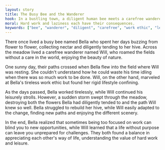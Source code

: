 ```yaml
---
layout: story
title: The Busy Bee and the Wanderer
hook: In a bustling town, a diligent human bee meets a carefree wanderer. Little do they know their encounter will lead to unexpected lessons.
moral: Hard work and laziness each have their consequences.
keywords: ["bee", "wanderer", "diligent", "carefree", "work ethic", "leisure", "balance", "lessons", "opportunities", "challenges"]
---
```


There once lived a busy bee named Bella who spent her days buzzing from flower to flower, collecting nectar and diligently tending to her hive. Across the meadow lived a carefree wanderer named Will, who roamed the fields without a care in the world, enjoying the beauty of nature.

One sunny day, their paths crossed when Bella flew into the field where Will was resting. She couldn't understand how he could waste his time idling when there was so much work to be done. Will, on the other hand, marveled at Bella's tireless work ethic but found her rigid lifestyle confining.

As the days passed, Bella worked tirelessly, while Will continued his leisurely strolls. However, a sudden storm swept through the meadow, destroying both the flowers Bella had diligently tended to and the path Will knew so well. Bella struggled to rebuild her hive, while Will easily adapted to the change, finding new paths and enjoying the different scenery.

In the end, Bella realized that sometimes being too focused on work can blind you to new opportunities, while Will learned that a life without purpose can leave you unprepared for challenges. They both found a balance in appreciating each other's way of life, understanding the value of hard work and leisure.
